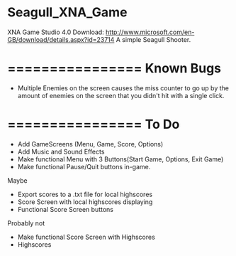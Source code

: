 Seagull_XNA_Game
================
XNA Game Studio 4.0 Download: http://www.microsoft.com/en-GB/download/details.aspx?id=23714
A simple Seagull Shooter.

================
  Known Bugs
================
- Multiple Enemies on the screen causes the miss counter to go up by the amount of enemies on the screen that you didn't hit with a single click.

================
     To Do
================
- Add GameScreens (Menu, Game, Score, Options)
- Add Music and Sound Effects
- Make functional Menu with 3 Buttons(Start Game, Options, Exit Game)
- Make functional Pause/Quit buttons in-game.

Maybe
- Export scores to a .txt file for local highscores
- Score Screen with local highscores displaying
- Functional Score Screen buttons

Probably not
- Make functional Score Screen with Highscores
- Highscores
